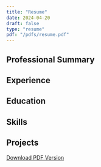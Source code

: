 ```yaml
---
title: "Resume"
date: 2024-04-20
draft: false
type: "resume"
pdf: "/pdfs/resume.pdf"
---
```


## Professional Summary

## Experience

## Education

## Skills

## Projects

[Download PDF Version](/pdfs/resume.pdf)
